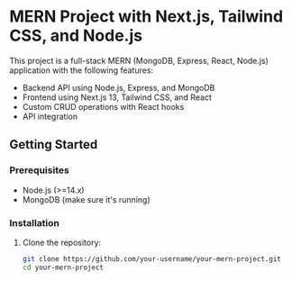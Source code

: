 # MERN Project with Next.js, Tailwind CSS, and Node.js

This project is a full-stack MERN (MongoDB, Express, React, Node.js) application with the following features:
- Backend API using Node.js, Express, and MongoDB
- Frontend using Next.js 13, Tailwind CSS, and React
- Custom CRUD operations with React hooks
- API integration

## Getting Started

### Prerequisites

- Node.js (>=14.x)
- MongoDB (make sure it's running)

### Installation

1. Clone the repository:

   ```bash
   git clone https://github.com/your-username/your-mern-project.git
   cd your-mern-project
